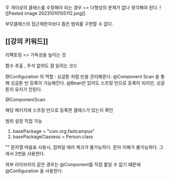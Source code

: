 두 개이상의 클래스를 수정해야 되는 경우 => 다형성의 문제가 없나 생각해야 된다.
![[Pasted image 20231010105112.png]]

부모클래스의 접근제한자보다 좁은 범위를 구현할 수 없다.

## [[강의 키워드]]


리팩토링 => 가독성을 높이는 것

함수 추출 , 주석 없어도 잘 읽히는 코드

@Configuration 의 역할
: 싱글톤 처럼 빈을 관리해준다. @Component Scan 을 통해 싱글톤 빈 등록이 가능해진다.
@Bean만 있어도 스프링 빈으로 등록이 되지만, 싱글톤이 유지가 안된다.


@ComponentScan

해당 패키지에 스프링 빈으로 등록한 클래스가 있는지 확인

범위 설정 직접 가능
1) basePackage = "com.org.fastcampus"
2) basePackageClassess = Person.class

"" 문자열 따움표 사용시, 컴파일 에러 체크가 불가능하다. 문자 이해가 불가능하다.
그래서 2번을 사용한다.


외부 라이브러리 같은 경우는 @Component를 직접 붙일 수 없기 떄문에
@Configuration 을 사용한다.


